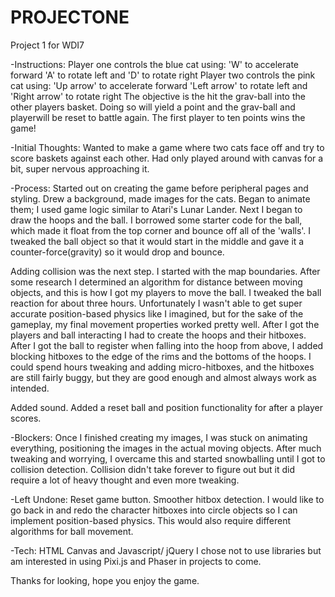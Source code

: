 # PROJECTONE
Project 1 for WDI7

-Instructions:
Player one controls the blue cat using: 
'W' to accelerate forward
'A' to rotate left and 'D' to rotate right
Player two controls the pink cat using:
'Up arrow' to accelerate forward
'Left arrow' to rotate left and 'Right arrow' to rotate right
The objective is the hit the grav-ball into the other players basket. Doing so will yield a point and the grav-ball and playerwill be reset to battle again. The first player to ten points wins the game!

-Initial Thoughts:
Wanted to make a game where two cats face off and try to score baskets against each other.
Had only played around with canvas for a bit, super nervous approaching it.

-Process:
Started out on creating the game before peripheral pages and styling.
Drew a background, made images for the cats.
Began to animate them; I used game logic similar to Atari's Lunar Lander.
Next I began to draw the hoops and the ball.
I borrowed some starter code for the ball, which made it float from the top corner and bounce off all of the 'walls'.
I tweaked the ball object so that it would start in the middle and gave it a counter-force(gravity) so it would drop and bounce.

Adding collision was the next step.
I started with the map boundaries.
After some research I determined an algorithm for distance between moving objects, and this is how I got my players to move the ball.
I tweaked the ball reaction for about three hours. Unfortunately I wasn't able to get super accurate position-based physics like I imagined, but for the sake of the gameplay, my final movement properties worked pretty well.
After I got the players and ball interacting I had to create the hoops and their hitboxes.
After I got the ball to register when falling into the hoop from above, I added blocking hitboxes to the edge of the rims and the bottoms of the hoops.
I could spend hours tweaking and adding micro-hitboxes, and the hitboxes are still fairly buggy, but they are good enough and almost always work as intended.

Added sound.
Added a reset ball and position functionality for after a player scores.

-Blockers:
Once I finished creating my images, I was stuck on animating everything, positioning the images in the actual moving objects. After much tweaking and worrying, I overcame this and started snowballing until I got to collision detection.
Collision didn't take forever to figure out but it did require a lot of heavy thought and even more tweaking. 

-Left Undone:
Reset game button.
Smoother hitbox detection.
I would like to go back in and redo the character hitboxes into circle objects so I can implement position-based physics. This would also require different algorithms for ball movement.

-Tech:
HTML Canvas and Javascript/ jQuery
I chose not to use libraries but am interested in using Pixi.js and Phaser in projects to come.

Thanks for looking, hope you enjoy the game.
